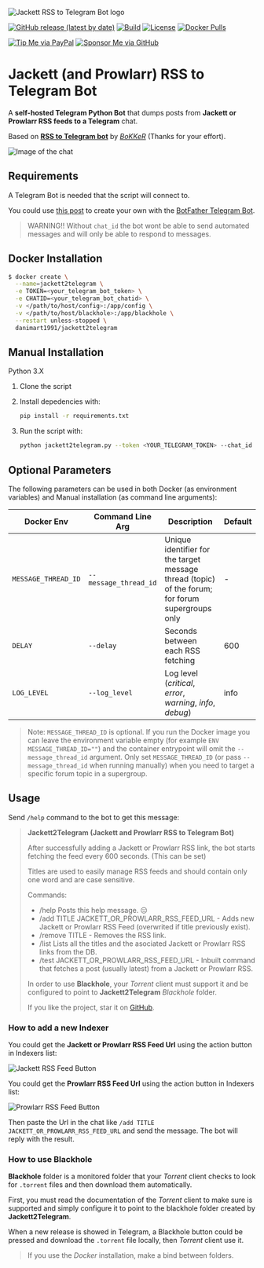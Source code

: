 ![Jackett RSS to Telegram Bot logo](https://github.com/danimart1991/jackett2telegram/blob/main/docs/images/logo.png?raw=true)

[![GitHub release (latest by date)](https://img.shields.io/github/v/release/danimart1991/jackett2telegram)](https://github.com/danimart1991/jackett2telegram/releases)
[![Build](https://img.shields.io/github/actions/workflow/status/danimart1991/jackett2telegram/deploy.yml)](https://github.com/danimart1991/jackett2telegram/actions/workflows/deploy.yml)
[![License](https://img.shields.io/github/license/danimart1991/jackett2telegram)](https://github.com/danimart1991/jackett2telegram/blob/main/LICENSE)
[![Docker Pulls](https://img.shields.io/docker/pulls/danimart1991/jackett2telegram)](https://hub.docker.com/r/danimart1991/jackett2telegram)

[![Tip Me via PayPal](https://img.shields.io/badge/PayPal-tip%20me-blue?logo=paypal&style=flat)](https://www.paypal.me/danimart1991)
[![Sponsor Me via GitHub](https://img.shields.io/badge/GitHub-sponsor%20me-blue?logo=github&style=flat)](https://github.com/sponsors/danimart1991)

# Jackett (and Prowlarr) RSS to Telegram Bot

A **self-hosted Telegram Python Bot** that dumps posts from **Jackett or Prowlarr RSS feeds to a Telegram** chat.

Based on [**RSS to Telegram bot**](https://github.com/BoKKeR/RSS-to-Telegram-Bot) by [_BoKKeR_](https://github.com/BoKKeR) (Thanks for your effort).

![Image of the chat](https://github.com/danimart1991/jackett2telegram/blob/main/docs/images/example.png?raw=true)

## Requirements

A Telegram Bot is needed that the script will connect to.

You could use [this post](https://www.danielmartingonzalez.com/en/home-assistant-notifications-on-telegram/) to create your own with the [BotFather Telegram Bot](https://telegram.me/botfather).

> WARNING!! Without `chat_id` the bot wont be able to send automated messages and will only be able to respond to messages.

## Docker Installation

```bash
$ docker create \
  --name=jackett2telegram \
  -e TOKEN=<your_telegram_bot_token> \
  -e CHATID=<your_telegram_bot_chatid> \
  -v </path/to/host/config>:/app/config \
  -v </path/to/host/blackhole>:/app/blackhole \
  --restart unless-stopped \
  danimart1991/jackett2telegram
```

## Manual Installation

Python 3.X

1. Clone the script
2. Install depedencies with:

   ```bash
   pip install -r requirements.txt
   ```

3. Run the script with:

   ```bash
   python jackett2telegram.py --token <YOUR_TELEGRAM_TOKEN> --chat_id <YOUR_TELEGRAM_CHAT_ID>
   ```

## Optional Parameters

The following parameters can be used in both Docker (as environment variables) and Manual installation (as command line arguments):

| Docker Env          | Command Line Arg      | Description                                                                                      | Default |
| ------------------- | --------------------- | ------------------------------------------------------------------------------------------------ | ------- |
| `MESSAGE_THREAD_ID` | `--message_thread_id` | Unique identifier for the target message thread (topic) of the forum; for forum supergroups only | -       |
| `DELAY`             | `--delay`             | Seconds between each RSS fetching                                                                | 600     |
| `LOG_LEVEL`         | `--log_level`         | Log level (_critical_, _error_, _warning_, _info_, _debug_)                                      | info    |

> Note: `MESSAGE_THREAD_ID` is optional. If you run the Docker image you can leave the environment variable empty (for example `ENV MESSAGE_THREAD_ID=""`) and the container entrypoint will omit the `--message_thread_id` argument. Only set `MESSAGE_THREAD_ID` (or pass `--message_thread_id` when running manually) when you need to target a specific forum topic in a supergroup.

## Usage

Send `/help` command to the bot to get this message:

> **Jackett2Telegram (Jackett and Prowlarr RSS to Telegram Bot)**
>
> After successfully adding a Jackett or Prowlarr RSS link, the bot starts fetching the feed every 600 seconds. (This can be set)
>
> Titles are used to easily manage RSS feeds and should contain only one word and are case sensitive.
>
> Commands:
>
> - /help Posts this help message. 😑
> - /add TITLE JACKETT_OR_PROWLARR_RSS_FEED_URL - Adds new Jackett or Prowlarr RSS Feed (overwrited if title previously exist).
> - /remove TITLE - Removes the RSS link.
> - /list Lists all the titles and the asociated Jackett or Prowlarr RSS links from the DB.
> - /test JACKETT_OR_PROWLARR_RSS_FEED_URL - Inbuilt command that fetches a post (usually latest) from a Jackett or Prowlarr RSS.
>
> In order to use **Blackhole**, your _Torrent_ client must support it and be configured to point to **Jackett2Telegram** _Blackhole_ folder.
>
> If you like the project, star it on [GitHub](https://github.com/danimart1991/jackett2telegram).

### How to add a new Indexer

You could get the **Jackett or Prowlarr RSS Feed Url** using the action button in Indexers list:

![Jackett RSS Feed Button](https://github.com/danimart1991/jackett2telegram/blob/main/docs/images/rssfeed-jackett.png?raw=true)

You could get the **Prowlarr RSS Feed Url** using the action button in Indexers list:

![Prowlarr RSS Feed Button](https://github.com/danimart1991/jackett2telegram/blob/main/docs/images/rssfeed-prowlarr.png?raw=true)

Then paste the Url in the chat like `/add TITLE JACKETT_OR_PROWLARR_RSS_FEED_URL` and send the message. The bot will reply with the result.

### How to use Blackhole

**Blackhole** folder is a monitored folder that your _Torrent_ client checks to look for `.torrent` files and then download them automatically.

First, you must read the documentation of the _Torrent_ client to make sure is supported and simply configure it to point to the blackhole folder created by **Jackett2Telegram**.

When a new release is showed in Telegram, a Blackhole button could be pressed and download the `.torrent` file locally, then _Torrent_ client use it.

> If you use the _Docker_ installation, make a bind between folders.
